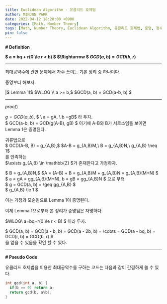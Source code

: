 ```yaml
---
title: Euclidean Algorithm - 유클리드 호제법
author: MINJUN PARK
date: 2022-04-12 18:28:00 +0900
categories: [Math, Number Theory]
tags: [Math, Number Theory, Euclidean Algorithm, 유클리드 호제법, 증명, 정수론]
pin: false
---
```


**\# Definition**

**$ a = bq + r(0 \\le r < b) $ $\\Rightarrow $ $GCD(a, b) = GCD(b, r)$**

---

최대공약수에 관한 문제에서 자주 쓰이는 기본 정리 중 하나이다.

증명부터 해보자.

|$ Lemma 1)$ $WLOG \\ a >= b,$ $GCD(a, b) = GCD(a-b, b) $

---

$proof)$

$g=GCD(a,b),$ $ \\ a = gA,$ $ \\ b =gB$ 라 두자.  
$ GCD(a-b, b) $ $= GCD(g(A-B), gB) $ 이기에 A-B와 B가 서로소임을 보이면 Lemma 1은 증명된다.

귀류법으로  
$ GCD(A-B, B) = g\_{A,B},$ $A-B = g\_{A,B}M,\\ B $ $= g\_{A,B}N,\\ g\_{A,B} \\neq 1$  
를 만족하는  
$\\exists g\_{A,B} \\in \\mathbb{Z} $가 존재한다고 가정하자.

$ B = g\_{A,B}N,$ $A = (A-B) + B = g\_{A,B}M + g\_{A,B}N $ $= g\_{A,B}(M+N) $  
$ a = gA $ $= gg\_{A,B}(M+N),$ $ b = gB =$ $ gg\_{A,B}N $ 으로 부터  
$ g = GCD(a, b) $ $= \\geq gg\_{A,B} $  
$ g\_{A,B} \\le 1 $

이는 가정과 모순됨으로 Lemma 1이 증명된다.

이제 Lemma 1으로부터 본 정리가 증명됨은 자명하다.

$WLOG\\ a=bq+r(0 \\le r < B) $ 이라 두자.

$ GCD(a, b) = GCD(a - b, b) $ $= GCD(a - 2b, b) = \\cdots $ $= GCD(a - bq, b) = GCD(r, b) $ $= GCD(b, r) $  
을 얻을 수 있음을 확인 할 수 있다.

---

**\# Pseudo Code**

유클리드 호제법을 이용한 최대공약수를 구하는 코드는 다음과 같이 간결하게 쓸 수 있다.

```c++
int gcd(int a, b) {
  if(b == 0) return a;
  return gcd(b, a%b);
}
```

